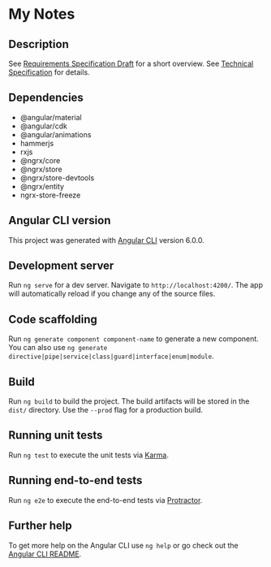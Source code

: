 # My Notes

## Description

See [Requirements Specification Draft](https://github.com/coder907/my-notes/blob/master/requirements-specification-draft.md) for a short overview.
See [Technical Specification](https://github.com/coder907/my-notes/blob/master/technical-specification.md) for details.

## Dependencies
 - @angular/material
 - @angular/cdk
 - @angular/animations
 - hammerjs
 - rxjs
 - @ngrx/core
 - @ngrx/store
 - @ngrx/store-devtools
 - @ngrx/entity
 - ngrx-store-freeze

## Angular CLI version

This project was generated with [Angular CLI](https://github.com/angular/angular-cli) version 6.0.0.

## Development server

Run `ng serve` for a dev server. Navigate to `http://localhost:4200/`. The app will automatically reload if you change any of the source files.

## Code scaffolding

Run `ng generate component component-name` to generate a new component. You can also use `ng generate directive|pipe|service|class|guard|interface|enum|module`.

## Build

Run `ng build` to build the project. The build artifacts will be stored in the `dist/` directory. Use the `--prod` flag for a production build.

## Running unit tests

Run `ng test` to execute the unit tests via [Karma](https://karma-runner.github.io).

## Running end-to-end tests

Run `ng e2e` to execute the end-to-end tests via [Protractor](http://www.protractortest.org/).

## Further help

To get more help on the Angular CLI use `ng help` or go check out the [Angular CLI README](https://github.com/angular/angular-cli/blob/master/README.md).
